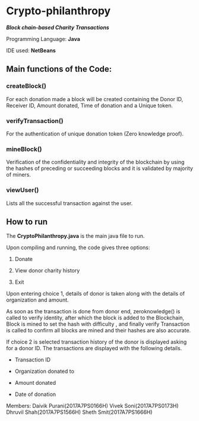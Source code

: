 # Crypto-philanthropy
***Block chain-based Charity Transactions***

Programming Language: **Java**

IDE used: **NetBeans**

## Main functions of the Code:

### createBlock()

For each donation made a block will be created containing the Donor ID, Receiver ID, Amount donated, Time of donation and a Unique token.

### verifyTransaction()

For the authentication of unique donation token (Zero knowledge proof).

### mineBlock()

Verification of the confidentiality and integrity of the blockchain by using the hashes of preceding or succeeding blocks and it is validated by majority of miners.

### viewUser()

Lists all the successful transaction against the user.

## How to run

The **CryptoPhilanthropy.java** is the main java file to run.

Upon compiling and running, the code gives three options:

1. Donate

2. View donor charity history

3. Exit

Upon entering choice 1, details of donor is taken along with the details of organization and amount.	

As soon as the transaction is done from donor end, zeroknowledge() is called to verify identity, after which the block is added to the Blockchain, Block is mined to set the hash with difficulty , and finally verify Transaction is called to confirm all blocks are mined and their hashes are also accurate.

If choice 2 is selected transaction history of the donor is displayed asking for a donor ID. The transactions are displayed with the following details.

*	Transaction ID

*	Organization donated to

*	Amount donated

*	Date of donation

Members:
Daivik Purani(2017A7PS0166H)
Vivek Soni(2017A7PS0173H)
Dhruvil Shah(2017A7PS1566H)
Sheth Smit(2017A7PS1666H)

